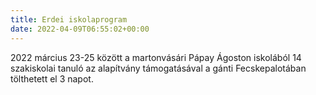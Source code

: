 ```yaml
---
title: Erdei iskolaprogram
date: 2022-04-09T06:55:02+00:00
---
```

2022 március 23-25 között a martonvásári Pápay Ágoston iskolából 14 szakiskolai tanuló az alapítvány támogatásával a gánti Fecskepalotában tölthetett el 3 napot.
